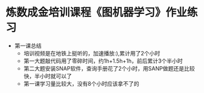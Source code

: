 # 炼数成金培训课程《图机器学习》作业练习


- 第一课总结
    - 培训视频是在地铁上挺听的，加速播放:),累计用了2个小时
    - 第一大题敲代码用了零碎时间，约1h+1.5h+1h，前后累计3个半小时
    - 第二大题安装SNAP软件，查询手册花了2个小时，用SANP做题还是比较快，半小时就可以了
    - 第一课学习量比较大，没有8个小时应该拿不了的
  

